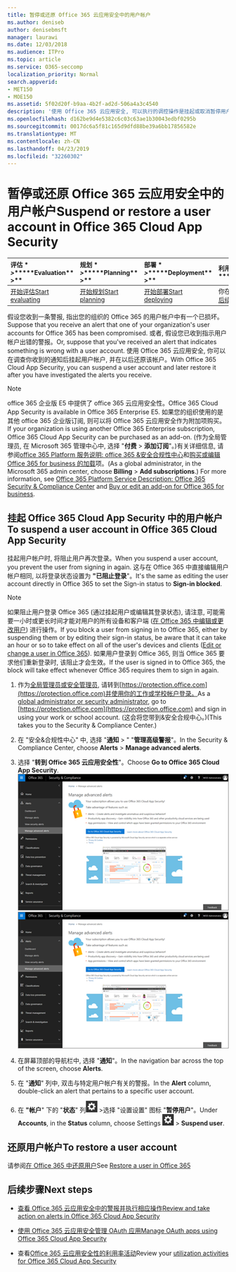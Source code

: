 ```yaml
---
title: 暂停或还原 Office 365 云应用安全中的用户帐户
ms.author: deniseb
author: denisebmsft
manager: laurawi
ms.date: 12/03/2018
ms.audience: ITPro
ms.topic: article
ms.service: O365-seccomp
localization_priority: Normal
search.appverid:
- MET150
- MOE150
ms.assetid: 5f02d20f-b9aa-4b2f-ad2d-506a4a3c4540
description: '使用 Office 365 云应用安全, 可以执行的调控操作是挂起或取消暂停用户帐户。 '
ms.openlocfilehash: d162be9d4e5382c6c03c63ae1b30043edbf0295b
ms.sourcegitcommit: 0017dc6a5f81c165d9dfd88be39a6bb17856582e
ms.translationtype: MT
ms.contentlocale: zh-CN
ms.lasthandoff: 04/23/2019
ms.locfileid: "32260302"
---
```

# <a name="suspend-or-restore-a-user-account-in-office-365-cloud-app-security"></a><span data-ttu-id="f80d6-103">暂停或还原 Office 365 云应用安全中的用户帐户</span><span class="sxs-lookup"><span data-stu-id="f80d6-103">Suspend or restore a user account in Office 365 Cloud App Security</span></span>

|<span data-ttu-id="f80d6-104">评估 \* *\>*\*</span><span class="sxs-lookup"><span data-stu-id="f80d6-104">\*\*\*\*Evaluation\*\* \>\*\*</span></span>|<span data-ttu-id="f80d6-105">规划 \* *\>*\*</span><span class="sxs-lookup"><span data-stu-id="f80d6-105">\*\*\*\*Planning\*\* \>\*\*</span></span>|<span data-ttu-id="f80d6-106">部署 \* *\>*\*</span><span class="sxs-lookup"><span data-stu-id="f80d6-106">\*\*\*\*Deployment\*\* \>\*\*</span></span>|<span data-ttu-id="f80d6-107">利用率 \* \* \* \*</span><span class="sxs-lookup"><span data-stu-id="f80d6-107">\*\*\*\*Utilization\*\*\*\*</span></span>|
|:-----|:-----|:-----|:-----|
|[<span data-ttu-id="f80d6-108">开始评估</span><span class="sxs-lookup"><span data-stu-id="f80d6-108">Start evaluating</span></span>](office-365-cas-overview.md) <br/> |[<span data-ttu-id="f80d6-109">开始规划</span><span class="sxs-lookup"><span data-stu-id="f80d6-109">Start planning</span></span>](get-ready-for-office-365-cas.md) <br/> |[<span data-ttu-id="f80d6-110">开始部署</span><span class="sxs-lookup"><span data-stu-id="f80d6-110">Start deploying</span></span>](turn-on-office-365-cas.md) <br/> |<span data-ttu-id="f80d6-111">你在这里!</span><span class="sxs-lookup"><span data-stu-id="f80d6-111">You are here!</span></span>  <br/> [<span data-ttu-id="f80d6-112">后续步骤</span><span class="sxs-lookup"><span data-stu-id="f80d6-112">Next steps</span></span>](#next-steps)<br/> |
   
<span data-ttu-id="f80d6-113">假设您收到一条警报, 指出您的组织的 Office 365 的用户帐户中有一个已损坏。</span><span class="sxs-lookup"><span data-stu-id="f80d6-113">Suppose that you receive an alert that one of your organization's user accounts for Office 365 has been compromised.</span></span> <span data-ttu-id="f80d6-114">或者, 假设您已收到指示用户帐户出错的警报。</span><span class="sxs-lookup"><span data-stu-id="f80d6-114">Or, suppose that you've received an alert that indicates something is wrong with a user account.</span></span> <span data-ttu-id="f80d6-115">使用 Office 365 云应用安全, 你可以在调查你收到的通知后挂起用户帐户, 并在以后还原该帐户。</span><span class="sxs-lookup"><span data-stu-id="f80d6-115">With Office 365 Cloud App Security, you can suspend a user account and later restore it after you have investigated the alerts you receive.</span></span>
  
> [!NOTE]
> <span data-ttu-id="f80d6-116">office 365 企业版 E5 中提供了 office 365 云应用安全性。</span><span class="sxs-lookup"><span data-stu-id="f80d6-116">Office 365 Cloud App Security is available in Office 365 Enterprise E5.</span></span> <span data-ttu-id="f80d6-117">如果您的组织使用的是其他 office 365 企业版订阅, 则可以将 Office 365 云应用安全作为附加项购买。</span><span class="sxs-lookup"><span data-stu-id="f80d6-117">If your organization is using another Office 365 Enterprise subscription, Office 365 Cloud App Security can be purchased as an add-on.</span></span> <span data-ttu-id="f80d6-118">(作为全局管理员, 在 Microsoft 365 管理中心中, 选择 "**付费** \> **添加订阅**"。)有关详细信息, 请参阅[office 365 Platform 服务说明: office 365 &amp;安全合规性中心](https://technet.microsoft.com/en-us/library/dn933793.aspx)和[购买或编辑 Office 365 for business 的加载](https://support.office.com/article/4e7b57d6-b93b-457d-aecd-0ea58bff07a6)项。</span><span class="sxs-lookup"><span data-stu-id="f80d6-118">(As a global administrator, in the Microsoft 365 admin center, choose **Billing** \> **Add subscriptions**.) For more information, see [Office 365 Platform Service Description: Office 365 Security &amp; Compliance Center](https://technet.microsoft.com/en-us/library/dn933793.aspx) and [Buy or edit an add-on for Office 365 for business](https://support.office.com/article/4e7b57d6-b93b-457d-aecd-0ea58bff07a6).</span></span> 
  
## <a name="to-suspend-a-user-account-in-office-365-cloud-app-security"></a><span data-ttu-id="f80d6-119">挂起 Office 365 Cloud App Security 中的用户帐户</span><span class="sxs-lookup"><span data-stu-id="f80d6-119">To suspend a user account in Office 365 Cloud App Security</span></span>

<span data-ttu-id="f80d6-120">挂起用户帐户时, 将阻止用户再次登录。</span><span class="sxs-lookup"><span data-stu-id="f80d6-120">When you suspend a user account, you prevent the user from signing in again.</span></span> <span data-ttu-id="f80d6-121">这与在 Office 365 中直接编辑用户帐户相同, 以将登录状态设置为 **"已阻止登录**"。</span><span class="sxs-lookup"><span data-stu-id="f80d6-121">It's the same as editing the user account directly in Office 365 to set the Sign-in status to **Sign-in blocked**.</span></span>
  
> [!NOTE]
> <span data-ttu-id="f80d6-122">如果阻止用户登录 Office 365 (通过挂起用户或编辑其登录状态), 请注意, 可能需要一小时或更长时间才能对用户的所有设备和客户端 ([在 Office 365 中编辑或更改用户](https://support.office.com/article/42BB3F17-8F9D-4182-B434-5F1C8024E614#SingleUserPreview)) 进行操作。</span><span class="sxs-lookup"><span data-stu-id="f80d6-122">If you block a user from signing in to Office 365, either by suspending them or by editing their sign-in status, be aware that it can take an hour or so to take effect on all of the user's devices and clients ([Edit or change a user in Office 365](https://support.office.com/article/42BB3F17-8F9D-4182-B434-5F1C8024E614#SingleUserPreview)).</span></span> <span data-ttu-id="f80d6-123">如果用户登录到 Office 365, 则当 Office 365 要求他们重新登录时, 该阻止才会生效。</span><span class="sxs-lookup"><span data-stu-id="f80d6-123">If the user is signed in to Office 365, the block will take effect whenever Office 365 requires them to sign in again.</span></span> 
  
1. <span data-ttu-id="f80d6-124">作为[全局管理员或安全管理员](permissions-in-the-security-and-compliance-center.md), 请转到[https://protection.office.com](https://protection.office.com)并使用你的工作或学校帐户登录。</span><span class="sxs-lookup"><span data-stu-id="f80d6-124">As a [global administrator or security administrator](permissions-in-the-security-and-compliance-center.md), go to [https://protection.office.com](https://protection.office.com) and sign in using your work or school account.</span></span> <span data-ttu-id="f80d6-125">(这会将您带到&amp;安全合规中心。)</span><span class="sxs-lookup"><span data-stu-id="f80d6-125">(This takes you to the Security &amp; Compliance Center.)</span></span> 
    
2. <span data-ttu-id="f80d6-126">在 "安全&amp;合规性中心" 中, 选择 "**通知** \> " "**管理高级警报**"。</span><span class="sxs-lookup"><span data-stu-id="f80d6-126">In the Security &amp; Compliance Center, choose **Alerts** \> **Manage advanced alerts**.</span></span>
    
3. <span data-ttu-id="f80d6-127">选择 "**转到 Office 365 云应用安全性**"。</span><span class="sxs-lookup"><span data-stu-id="f80d6-127">Choose **Go to Office 365 Cloud App Security**.</span></span><br><span data-ttu-id="f80d6-128">![在 "安全&amp;合规性中心" 中, 选择 "管理高级警报" 以转到 Office 365 云应用安全](media/958632d4-03e3-4ade-8e22-d5509db6fca7.png)</span><span class="sxs-lookup"><span data-stu-id="f80d6-128">![In the Security &amp; Compliance Center, choose Manage Advanced Alerts to go to Office 365 Cloud App Security](media/958632d4-03e3-4ade-8e22-d5509db6fca7.png)</span></span><br>
  
4. <span data-ttu-id="f80d6-129">在屏幕顶部的导航栏中, 选择 "**通知**"。</span><span class="sxs-lookup"><span data-stu-id="f80d6-129">In the navigation bar across the top of the screen, choose **Alerts**.</span></span>
    
5. <span data-ttu-id="f80d6-130">在 "**通知**" 列中, 双击与特定用户帐户有关的警报。</span><span class="sxs-lookup"><span data-stu-id="f80d6-130">In the **Alert** column, double-click an alert that pertains to a specific user account.</span></span> 
    
6. <span data-ttu-id="f80d6-131">在 **"帐户**" 下的 "**状态**" 列![中,](media/e01b75cc-b28f-4b83-8f86-b1b13dc27ab2.png) \>选择 "设置设置" 图标 "**暂停用户**"。</span><span class="sxs-lookup"><span data-stu-id="f80d6-131">Under **Accounts**, in the **Status** column, choose Settings ![settings icon](media/e01b75cc-b28f-4b83-8f86-b1b13dc27ab2.png) \> **Suspend user**.</span></span>
    
## <a name="to-restore-a-user-account"></a><span data-ttu-id="f80d6-132">还原用户帐户</span><span class="sxs-lookup"><span data-stu-id="f80d6-132">To restore a user account</span></span>

<span data-ttu-id="f80d6-133">请参阅[在 Office 365 中还原用户](https://support.office.com/article/2c261e42-5dd1-48b0-845f-2a016d29cfc1)</span><span class="sxs-lookup"><span data-stu-id="f80d6-133">See [Restore a user in Office 365](https://support.office.com/article/2c261e42-5dd1-48b0-845f-2a016d29cfc1)</span></span>
  
## <a name="next-steps"></a><span data-ttu-id="f80d6-134">后续步骤</span><span class="sxs-lookup"><span data-stu-id="f80d6-134">Next steps</span></span>

- [<span data-ttu-id="f80d6-135">查看 Office 365 云应用安全中的警报并执行相应操作</span><span class="sxs-lookup"><span data-stu-id="f80d6-135">Review and take action on alerts in Office 365 Cloud App Security</span></span>](review-office-365-cas-alerts.md)
    
- [<span data-ttu-id="f80d6-136">使用 Office 365 云应用安全管理 OAuth 应用</span><span class="sxs-lookup"><span data-stu-id="f80d6-136">Manage OAuth apps using Office 365 Cloud App Security</span></span>](manage-app-permissions-in-ocas.md)
    
- <span data-ttu-id="f80d6-137">查看[Office 365 云应用安全性的利用率活动](utilization-activities-for-ocas.md)</span><span class="sxs-lookup"><span data-stu-id="f80d6-137">Review your [utilization activities for Office 365 Cloud App Security](utilization-activities-for-ocas.md)</span></span>
    

